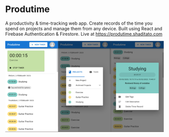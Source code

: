 # Produtime

A productivity & time-tracking web app. Create records of the time you spend on projects and manage them from any device. Built using React and Firebase Authentication & Firestore. Live at https://produtime.shaditato.com

![Visual1](./src/assets/readme1.jpg)
